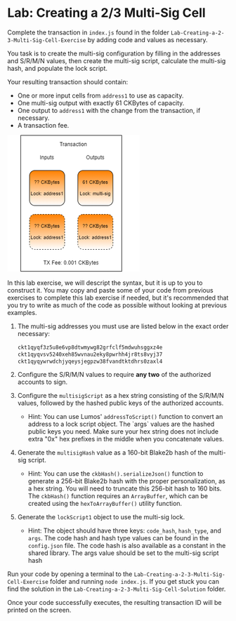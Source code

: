# Lab: Creating a 2/3 Multi-Sig Cell

Complete the transaction in `index.js` found in the folder `Lab-Creating-a-2-3-Multi-Sig-Cell-Exercise` by adding code and values as necessary.

You task is to create the multi-sig configuration by filling in the addresses and S/R/M/N values, then create the multi-sig script, calculate the multi-sig hash, and populate the lock script.

Your resulting transaction should contain:

* One or more input cells from `address1` to use as capacity.
* One multi-sig output with exactly 61 CKBytes of capacity.
* One output to `address1` with the change from the transaction, if necessary.
* A transaction fee.

![](../.gitbook/assets/transaction-structure%20%283%29.png)

In this lab exercise, we will descript the syntax, but it is up to you to construct it. You may copy and paste some of your code from previous exercises to complete this lab exercise if needed, but it's recommended that you try to write as much of the code as possible without looking at previous examples.

1. The multi-sig addresses you must use are listed below in the exact order necessary:

   ```text
   ckt1qyqf3z5u8e6vp8dtwmywg82grfclf5mdwuhsggxz4e
   ckt1qyqvsv5240xeh85wvnau2eky8pwrhh4jr8ts8vyj37
   ckt1qyqywrwdchjyqeysjegpzw38fvandtktdhrs0zaxl4
   ```

2. Configure the S/R/M/N values to require **any two** of the authorized accounts to sign.
3. Configure the `multisigScript` as a hex string consisting of the S/R/M/N values, followed by the hashed public keys of the authorized accounts.
   * Hint: You can use Lumos' `addressToScript()` function to convert an address to a lock script object. The \`args\` values are the hashed public keys you need. Make sure your hex string does not include extra "0x" hex prefixes in the middle when you concatenate values.
4. Generate the `multisigHash` value as a 160-bit Blake2b hash of the multi-sig script.
   * Hint: You can use the `ckbHash().serializeJson()` function to generate a 256-bit Blake2b hash with the proper personalization, as a hex string. You will need to truncate this 256-bit hash to 160 bits. The `ckbHash()` function requires an `ArrayBuffer`, which can be created using the `hexToArrayBuffer()` utility function.
5. Generate the `lockScript1` object to use the multi-sig lock.
   * Hint: The object should have three keys: `code_hash`, `hash_type`, and `args`. The code hash and hash type values can be found in the `config.json` file. The code hash is also available as a constant in the shared library. The args value should be set to the multi-sig script hash

Run your code by opening a terminal to the `Lab-Creating-a-2-3-Multi-Sig-Cell-Exercise` folder and running `node index.js`. If you get stuck you can find the solution in the `Lab-Creating-a-2-3-Multi-Sig-Cell-Solution` folder.

Once your code successfully executes, the resulting transaction ID will be printed on the screen.

